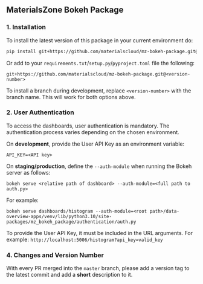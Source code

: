 ## MaterialsZone Bokeh Package

### 1. Installation
To install the latest version of this package in your current environment do:
```bash
pip install git+https://github.com/materialscloud/mz-bokeh-package.git@<version-number>
```

Or add to your `requirements.txt`/`setup.py`/`pyproject.toml` file the following:
```
git+https://github.com/materialscloud/mz-bokeh-package.git@<version-number>
```

To install a branch during development, replace `<version-number>` with the branch name.
This will work for both options above.

### 2. User Authentication

To access the dashboards, user authentication is mandatory. The authentication process varies depending on the chosen environment.

On **development**, provide the User API Key as an environment variable:
```
API_KEY=<API key>
```

On **staging/production**, define the `--auth-module` when running the Bokeh server as follows:
```
bokeh serve <relative path of dashboard> --auth-module=<full path to auth.py>
```

For example:
```
bokeh serve dashboards/histogram --auth-module=<root path>/data-overview-apps/venv/lib/python3.10/site-packages/mz_bokeh_package/authentication/auth.py
```

To provide the User API Key, it must be included in the URL arguments.
For example: `http://localhost:5006/histogram?api_key=valid_key`


### 4. Changes and Version Number
With every PR merged into the `master` branch, please add a version tag to the latest commit
and add a __short__ description to it.